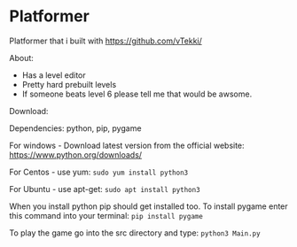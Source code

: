 # Platformer
Platformer that i built with https://github.com/vTekki/

About:
- Has a level editor
- Pretty hard prebuilt levels
- If someone beats level 6 please tell me that would be awsome.

Download:

Dependencies: python, pip, pygame

For windows - Download latest version from the official website: 
https://www.python.org/downloads/

For Centos - use yum:
`sudo yum install python3`

For Ubuntu - use apt-get:
`sudo apt install python3`

When you install python pip should get installed too.
To install pygame enter this command into your terminal:
`pip install pygame`

To play the game go into the src directory and type: `python3 Main.py`
